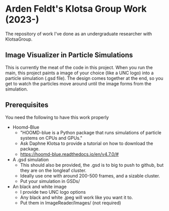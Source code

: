 # Arden Feldt's Klotsa Group Work (2023-)
The repository of work I've done as an undergraduate researcher with KlotsaGroup.

## Image Visualizer in Particle Simulations
This is currently the meat of the code in this project. When you run the main, this project paints a image of your choice (like a UNC logo) into a particle simulation (.gsd file). The design comes together at the end, so you get to watch the particles move around until the image forms from the simulation.

## Prerequisites
You need the following to have this work properly
* Hoomd-Blue
  * "HOOMD-blue is a Python package that runs simulations of particle systems on CPUs and GPUs."
  * Ask Daphne Klotsa to provide a tutorial on how to download the package.
  * https://hoomd-blue.readthedocs.io/en/v4.7.0/#
* A .gsd simulation
  * This should also be provided, the .gsd is to big to push to github, but they are on the longleaf cluster.
  * Ideally use one with around 200-500 frames, and a sizable cluster.
  * Put your simulation in GSDs/
* An black and white image
  * I provide two UNC logo options
  * Any black and white .jpeg will work like you want it to.
  * Put them in ImageReader/Images/ (not required)
  
